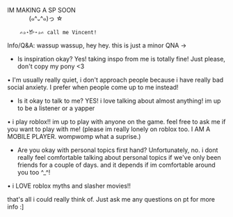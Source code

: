 IM MAKING A SP SOON  
　　    　
        (๑^᎑^๑)っ ☆

        ✍︎✰⋆𐂂⋆✰✍︎ call me Vincent! 

Info/Q&A:
wassup wassup, hey hey. this is just a minor QNA ->

- Is inspiration okay?
Yes! taking inspo from me is totally fine! Just please, don't copy my pony <3

• I'm usually really quiet, i don't approach people because i have really bad social anxiety. I prefer when people come up to me instead!

- Is it okay to talk to me?
YES! i love talking about almost anything! im up to be a listener or a yapper

• i play roblox!! im up to play with anyone on the game. feel free to ask me if you want to play with me! (please im really lonely on roblox too. I AM A MOBILE PLAYER. wompwomp what a suprise.)

- Are you okay with personal topics first hand?
Unfortunately, no. i dont really feel comfortable talking about personal topics if we've only been friends for a couple of days. and it depends if im comfortable around you too ^_^!

• i LOVE roblox myths and slasher movies!!

that's all i could really think of. Just ask me any questions on pt for more info :]
